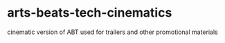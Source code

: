 # arts-beats-tech-cinematics
 cinematic version of ABT used for trailers and other promotional materials
